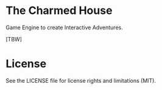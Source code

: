 # The Charmed House

Game Engine to create Interactive Adventures.

[TBW]

# License
See the LICENSE file for license rights and limitations (MIT).
